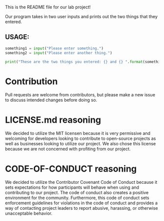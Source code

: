 This is the README file for our lab project!

Our program takes in two user inputs and prints out the two things that they entered.

## USAGE: 
```Python 
something1 = input("Please enter something.")
something2 = input("Please enter another thing.")

print("These are the two things you entered: {} and {} ".format(something1, something2))
```
# Contribution
Pull requests are welcome from contributors, but please make a new issue to discuss intended changes before doing so.

# LICENSE.md reasoning
We decided to utilize the MIT licensen because it is very permissive and welcoming for developers looking to contribute to open-source projects as well as businesses looking to utilize our project.  We also chose this license because we are not concerned with profiting from our project. 

# CODE-OF-CONDUCT reasoning
We decided to utilize the Contributor Covenant Code of Conduct because it sets expectations for how participants will behave when using and contributing to our project.  The code of conduct also creates a positive environment for the community. Furthermore, this code of conduct sets enforcement guidelines for violations in the code of conduct and provides a way of contacting project leaders to report abusive, harassing, or otherwise unacceptable behavior.
